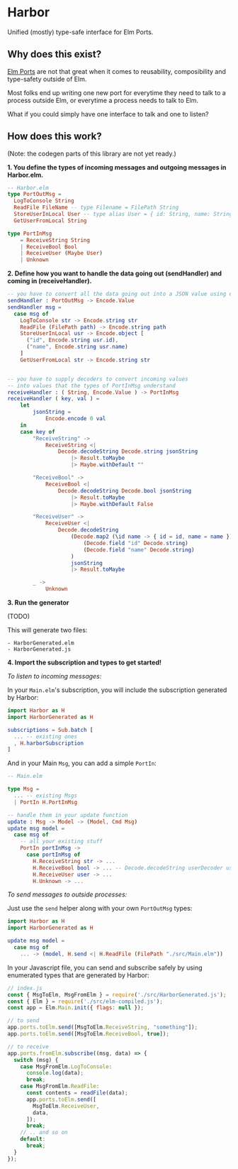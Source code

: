 # Harbor

Unified (mostly) type-safe interface for Elm Ports.

## Why does this exist?

[Elm Ports](https://guide.elm-lang.org/interop/ports.html) are not that great when it comes to reusability, composibility and type-safety outside of Elm.

Most folks end up writing one new port for everytime they need to talk to a process outside Elm, or everytime a process needs to talk to Elm.

What if you could simply have one interface to talk and one to listen?

## How does this work?

(Note: the codegen parts of this library are not yet ready.)

**1. You define the types of incoming messages and outgoing messages in Harbor.elm.**

```elm
-- Harbor.elm
type PortOutMsg =
  LogToConsole String
  ReadFile FileName -- type Filename = FilePath String
  StoreUserInLocal User -- type alias User = { id: String, name: String}
  GetUserFromLocal String

type PortInMsg
    = ReceiveString String
    | ReceiveBool Bool
    | ReceiveUser (Maybe User)
    | Unknown

```

**2. Define how you want to handle the data going out (sendHandler) and coming in (receiveHandler).**

```elm
-- you have to convert all the data going out into a JSON value using encoders.
sendHandler : PortOutMsg -> Encode.Value
sendHandler msg =
  case msg of
    LogToConsole str -> Encode.string str
    ReadFile (FilePath path) -> Encode.string path
    StoreUserInLocal usr -> Encode.object [
      ("id", Encode.string usr.id),
      ("name", Encode.string usr.name)
    ]
    GetUserFromLocal str -> Encode.string str


-- you have to supply decoders to convert incoming values
-- into values that the types of PortInMsg understand
receiveHandler : ( String, Encode.Value ) -> PortInMsg
receiveHandler ( key, val ) =
    let
        jsonString =
            Encode.encode 0 val
    in
    case key of
        "ReceiveString" ->
            ReceiveString <|
                Decode.decodeString Decode.string jsonString
                    |> Result.toMaybe
                    |> Maybe.withDefault ""

        "ReceiveBool" ->
            ReceiveBool <|
                Decode.decodeString Decode.bool jsonString
                    |> Result.toMaybe
                    |> Maybe.withDefault False

        "ReceiveUser" ->
            ReceiveUser <|
                Decode.decodeString
                    (Decode.map2 (\id name -> { id = id, name = name })
                        (Decode.field "id" Decode.string)
                        (Decode.field "name" Decode.string)
                    )
                    jsonString
                    |> Result.toMaybe

        _ ->
            Unknown

```

**3. Run the generator**

(TODO)

This will generate two files:

```
- HarborGenerated.elm
- HarborGenerated.js
```

**4. Import the subscription and types to get started!**

_To listen to incoming messages:_

In your `Main.elm`'s subscription, you will include the subscription generated by Harbor:

```elm
import Harbor as H
import HarborGenerated as H

subscriptions = Sub.batch [
  ... -- existing ones
  , H.harborSubscription
]
```

And in your Main `Msg`, you can add a simple `PortIn`:

```elm
-- Main.elm

type Msg =
  ... -- existing Msgs
  | PortIn H.PortInMsg

-- handle them in your update function
update : Msg -> Model -> (Model, Cmd Msg)
update msg model =
  case msg of
    -- all your existing stuff
    PortIn portInMsg ->
      case portInMsg of
        H.ReceiveString str -> ... 
        H.ReceiveBool bool -> ... -- Decode.decodeString userDecoder userString
        H.ReceiveUser user -> ...
        H.Unknown -> ...
```

_To send messages to outside processes:_

Just use the `send` helper along with your own `PortOutMsg` types:

```elm
import Harbor as H
import HarborGenerated as H

update msg model =
  case msg of
    ... -> (model, H.send <| H.ReadFile (FilePath "./src/Main.elm"))
```

In your Javascript file, you can send and subscribe safely by using enumerated types that are generated by Harbor:

```js
// index.js
const { MsgToElm, MsgFromElm } = require('./src/HarborGenerated.js');
const { Elm } = require('./src/elm-compiled.js');
const app = Elm.Main.init({ flags: null });

// to send
app.ports.toElm.send([MsgToElm.ReceiveString, "something"]);
app.ports.toElm.send([MsgToElm.ReceiveBool, true]);

// to receive
app.ports.fromElm.subscribe((msg, data) => {
  switch (msg) {
    case MsgFromElm.LogToConsole:
      console.log(data);
      break;
    case MsgFromElm.ReadFile:
      const contents = readFile(data);
      app.ports.toElm.send([
        MsgToElm.ReceiveUser,
        data,
      ]);
      break;
    // .. and so on
    default:
      break;
  }
});
```
